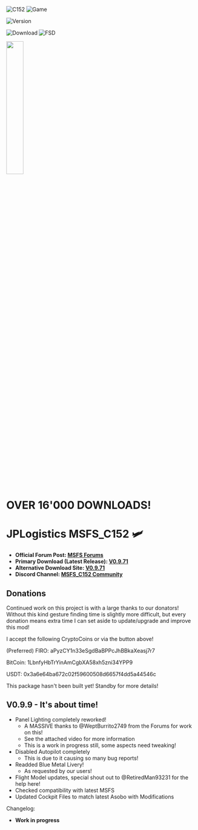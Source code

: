 ![C152](https://img.shields.io/badge/Aircraft-Cessna%20152-blue) ![Game](https://img.shields.io/badge/Software-Microsoft%20Flight%20Simulator-blue)

![Version](https://img.shields.io/badge/Version-V0.9.9-blue)

![Download](https://img.shields.io/github/downloads/JPLogistics/JPLogistics_C152/total?color=blue&label=Downloads@Github) ![FSD](https://img.shields.io/badge/Downloads%40Flightsim.to-11.5k-blue)

<a href="https://www.buymeacoffee.com/n95jpl" target="_blank"><img src="https://cdn.buymeacoffee.com/buttons/v2/default-yellow.png" width="30%"></img></a>

# OVER 16'000 DOWNLOADS!

# JPLogistics MSFS_C152 :small_airplane:
- **Official Forum Post: [MSFS Forums](https://forums.flightsimulator.com/t/msfs-c152-community/309284)**
- **Primary Download (Latest Release): [V0.9.71](https://github.com/JPLogistics/MSFS_C152/releases/)**
- **Alternative Download Site: [V0.9.71](https://flightsim.to/file/2246/msfs-c152-community)**
- **Discord Channel: [MSFS_C152 Community](https://discord.gg/Arj3jnBmk5)**

## Donations

Continued work on this project is with a large thanks to our donators! Without this kind gesture finding time is slightly more difficult, but every donation means extra time I can set aside to update/upgrade and improve this mod!

I accept the following CryptoCoins or via the button above!

(Preferred) FIRO: aPyzCY1n33eSgdBaBPPcJhBBkaXeasj7r7

BitCoin: 1LbnfyHbTrYinAmCgbXA58xh5zni34YPP9

USDT: 0x3a6e64ba672c02f59600508d6657f4dd5a44546c

This package hasn't been built yet! Standby for more details!
## V0.9.9 - It's about time!
- Panel Lighting completely reworked!
   - A MASSIVE thanks to @WeptBurrito2749 from the Forums for work on this!
   - See the attached video for more information
   - This is a work in progress still, some aspects need tweaking!
- Disabled Autopilot completely
  - This is due to it causing so many bug reports!
- Readded Blue Metal Livery!
   - As requested by our users!
- Flight Model updates, special shout out to @RetiredMan93231 for the help here!
- Checked compatibility with latest MSFS
- Updated Cockpit Files to match latest Asobo with Modifications

Changelog:
- **Work in progress**
